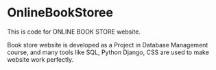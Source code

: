 # OnlineBookStoree

This is code for ONLINE BOOK STORE website.

Book store website is developed as a Project in Database Management course, and many tools like SQL, Python Django, CSS are used to make website work perfectly. 

